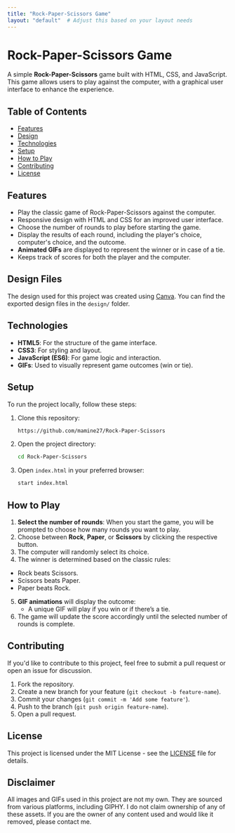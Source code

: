 ```yaml
---
title: "Rock-Paper-Scissors Game"
layout: "default"  # Adjust this based on your layout needs
---
```


# Rock-Paper-Scissors Game

A simple **Rock-Paper-Scissors** game built with HTML, CSS, and JavaScript. This game allows users to play against the computer, with a graphical user interface to enhance the experience.

## Table of Contents
- [Features](#features)
- [Design](#Design-Files)
- [Technologies](#technologies)
- [Setup](#setup)
- [How to Play](#how-to-play)
- [Contributing](#contributing)
- [License](#license)

## Features
- Play the classic game of Rock-Paper-Scissors against the computer.
- Responsive design with HTML and CSS for an improved user interface.
- Choose the number of rounds to play before starting the game.
- Display the results of each round, including the player's choice, computer's choice, and the outcome.
- **Animated GIFs** are displayed to represent the winner or in case of a tie.
- Keeps track of scores for both the player and the computer.

## Design Files
The design used for this project was created using [Canva](https://www.canva.com). You can find the exported design files in the `design/` folder.

## Technologies
- **HTML5**: For the structure of the game interface.
- **CSS3**: For styling and layout.
- **JavaScript (ES6)**: For game logic and interaction.
- **GIFs**: Used to visually represent game outcomes (win or tie).

## Setup
To run the project locally, follow these steps:

1. Clone this repository:
    ```bash
    https://github.com/mamine27/Rock-Paper-Scissors
    ```
2. Open the project directory:
    ```bash
    cd Rock-Paper-Scissors
    ```
3. Open `index.html` in your preferred browser:
    ```bash
    start index.html
    ```

## How to Play
1. **Select the number of rounds**: When you start the game, you will be prompted to choose how many rounds you want to play.
2. Choose between **Rock**, **Paper**, or **Scissors** by clicking the respective button.
3. The computer will randomly select its choice.
4. The winner is determined based on the classic rules:
  - Rock beats Scissors.
  - Scissors beats Paper.
  - Paper beats Rock.
5. **GIF animations** will display the outcome:
   - A unique GIF will play if you win or if there’s a tie.
6. The game will update the score accordingly until the selected number of rounds is complete.

## Contributing
If you'd like to contribute to this project, feel free to submit a pull request or open an issue for discussion.

1. Fork the repository.
2. Create a new branch for your feature (`git checkout -b feature-name`).
3. Commit your changes (`git commit -m 'Add some feature'`).
4. Push to the branch (`git push origin feature-name`).
5. Open a pull request.

## License
This project is licensed under the MIT License - see the [LICENSE](LICENSE) file for details.

## Disclaimer

All images and GIFs used in this project are not my own. They are sourced from various platforms, including GIPHY. I do not claim ownership of any of these assets. If you are the owner of any content used and would like it removed, please contact me.
